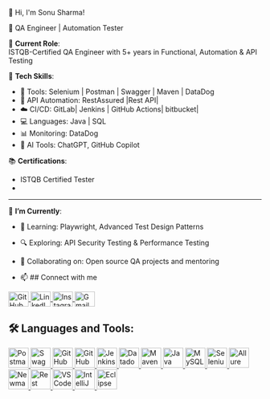 👋 Hi, I'm Sonu Sharma!

🧪  QA Engineer | Automation Tester 

💼 **Current Role**:  
ISTQB-Certified QA Engineer with 5+ years in Functional, Automation & API Testing

📌 **Tech Skills**:
- 🚀 Tools: Selenium | Postman | Swagger | Maven | DataDog
- 📡 API Automation: RestAssured |Rest API| 
- ☁️ CI/CD: GitLab| Jenkins | GitHub Actions| bitbucket|
- 💻 Languages: Java | SQL
- 📊 Monitoring: DataDog 
- 🧠 AI Tools: ChatGPT, GitHub Copilot

📚 **Certifications**:
- ISTQB Certified Tester
- 
---
🎯 **I’m Currently**:
- 📖 Learning: Playwright, Advanced Test Design Patterns
- 🔍 Exploring: API Security Testing & Performance Testing
- 🤝 Collaborating on: Open source QA projects and mentoring

- 📫 ## Connect with me
<p align="left">
  <a href="https://github.com/sonu12091995" target="_blank">
    <img align="center" src="https://cdn.jsdelivr.net/npm/simple-icons@v3/icons/github.svg" alt="GitHub" height="30" width="40" />
  </a>
  <a href="https://www.linkedin.com/in/sonu-sharma-697baa238/" target="_blank">
    <img align="center" src="https://cdn.jsdelivr.net/npm/simple-icons@v3/icons/linkedin.svg" alt="LinkedIn" height="30" width="40" />
  </a>
  <a href="https://www.instagram.com/schin_sharma_12?igsh=ZWRlbTA0eWthczM2&utm_source=qr" target="_blank">
    <img align="center" src="https://cdn.jsdelivr.net/npm/simple-icons@v3/icons/instagram.svg" alt="Instagram" height="30" width="40" />
  </a>
  <a href="mailto:sonu735700@gmail.com" target="_blank">
    <img align="center" src="https://cdn.jsdelivr.net/npm/simple-icons@v3/icons/gmail.svg" alt="Gmail" height="30" width="40" />
  </a>
</p>


## 🛠️ Languages and Tools:

<p align="left">
  <!-- Postman -->
  <a href="https://www.postman.com/" target="_blank" rel="noreferrer">
    <img src="https://www.vectorlogo.zone/logos/getpostman/getpostman-icon.svg" alt="Postman" width="40" height="40"/>
  </a>
  
  <!-- Swagger -->
  <a href="https://swagger.io/" target="_blank" rel="noreferrer">
    <img src="https://static-00.iconduck.com/assets.00/swagger-icon-512x512-eki6d1hz.png" alt="Swagger" width="40" height="40"/>
  </a>

  <!-- GitHub -->
  <a href="https://github.com/" target="_blank" rel="noreferrer">
    <img src="https://cdn.jsdelivr.net/gh/devicons/devicon/icons/github/github-original.svg" alt="GitHub" width="40" height="40"/>
  </a>

  <!-- GitHub Copilot -->
  <a href="https://github.com/features/copilot" target="_blank" rel="noreferrer">
    <img src="https://avatars.githubusercontent.com/u/96310406?s=200&v=4" alt="GitHub Copilot" width="40" height="40"/>
  </a>

  <!-- Jenkins -->
  <a href="https://www.jenkins.io/" target="_blank" rel="noreferrer">
    <img src="https://www.vectorlogo.zone/logos/jenkins/jenkins-icon.svg" alt="Jenkins" width="40" height="40"/>
  </a>

  <!-- Datadog -->
  <a href="https://www.datadoghq.com/" target="_blank" rel="noreferrer">
    <img src="https://www.vectorlogo.zone/logos/datadoghq/datadoghq-icon.svg" alt="Datadog" width="40" height="40"/>
  </a>

  <!-- Maven -->
  <a href="https://maven.apache.org/" target="_blank" rel="noreferrer">
    <img src="https://upload.wikimedia.org/wikipedia/commons/5/52/Apache_Maven_logo.svg" alt="Maven" width="40" height="40"/>
  </a>

  <!-- Java -->
  <a href="https://www.java.com/" target="_blank" rel="noreferrer">
    <img src="https://cdn.jsdelivr.net/gh/devicons/devicon/icons/java/java-original.svg" alt="Java" width="40" height="40"/>
  </a>

  <!-- MySQL Workbench -->
  <a href="https://www.mysql.com/products/workbench/" target="_blank" rel="noreferrer">
    <img src="https://seeklogo.com/images/M/mysql-workbench-logo-DC5F5B2230-seeklogo.com.png" alt="MySQL Workbench" width="40" height="40"/>
  </a>

  <!-- Selenium -->
  <a href="https://www.selenium.dev/" target="_blank" rel="noreferrer">
    <img src="https://www.vectorlogo.zone/logos/selenium/selenium-icon.svg" alt="Selenium" width="40" height="40"/>
  </a>

  <!-- Allure Report -->
  <a href="https://docs.qameta.io/allure/" target="_blank" rel="noreferrer">
    <img src="https://avatars.githubusercontent.com/u/5879127?s=200&v=4" alt="Allure" width="40" height="40"/>
  </a>

  <!-- Newman -->
  <a href="https://www.npmjs.com/package/newman" target="_blank" rel="noreferrer">
    <img src="https://avatars.githubusercontent.com/u/10251060?s=200&v=4" alt="Newman" width="40" height="40"/>
  </a>

  <!-- Rest Assured -->
  <a href="https://rest-assured.io/" target="_blank" rel="noreferrer">
    <img src="https://avatars.githubusercontent.com/u/19369327?s=200&v=4" alt="Rest Assured" width="40" height="40"/>
  </a>

  <!-- VS Code -->
  <a href="https://code.visualstudio.com/" target="_blank" rel="noreferrer">
    <img src="https://cdn.jsdelivr.net/gh/devicons/devicon/icons/vscode/vscode-original.svg" alt="VS Code" width="40" height="40"/>
  </a>

  <!-- IntelliJ -->
  <a href="https://www.jetbrains.com/idea/" target="_blank" rel="noreferrer">
    <img src="https://cdn.jsdelivr.net/gh/devicons/devicon/icons/intellij/intellij-original.svg" alt="IntelliJ IDEA" width="40" height="40"/>
  </a>

  <!-- Eclipse -->
  <a href="https://www.eclipse.org/ide/" target="_blank" rel="noreferrer">
    <img src="https://upload.wikimedia.org/wikipedia/commons/d/d0/Eclipse-Luna-Logo.png" alt="Eclipse" width="40" height="40"/>
  </a>
</p>


